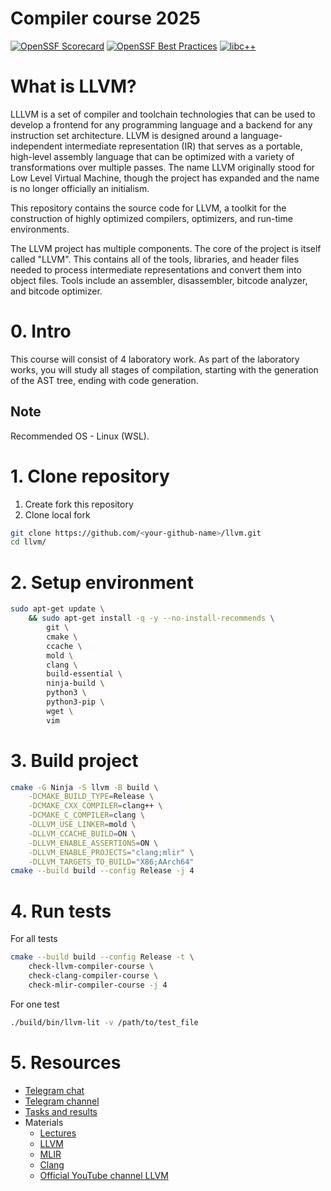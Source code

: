 # Compiler course 2025

[![OpenSSF Scorecard](https://api.securityscorecards.dev/projects/github.com/llvm/llvm-project/badge)](https://securityscorecards.dev/viewer/?uri=github.com/llvm/llvm-project)
[![OpenSSF Best Practices](https://www.bestpractices.dev/projects/8273/badge)](https://www.bestpractices.dev/projects/8273)
[![libc++](https://github.com/llvm/llvm-project/actions/workflows/libcxx-build-and-test.yaml/badge.svg?branch=main&event=schedule)](https://github.com/llvm/llvm-project/actions/workflows/libcxx-build-and-test.yaml?query=event%3Aschedule)

# What is LLVM?
LLLVM is a set of compiler and toolchain technologies that can be used to develop a frontend for any programming language and a backend for any instruction set architecture. LLVM is designed around a language-independent intermediate representation (IR) that serves as a portable, high-level assembly language that can be optimized with a variety of transformations over multiple passes. The name LLVM originally stood for Low Level Virtual Machine, though the project has expanded and the name is no longer officially an initialism.

This repository contains the source code for LLVM, a toolkit for the
construction of highly optimized compilers, optimizers, and run-time
environments.

The LLVM project has multiple components. The core of the project is
itself called "LLVM". This contains all of the tools, libraries, and header
files needed to process intermediate representations and convert them into
object files. Tools include an assembler, disassembler, bitcode analyzer, and
bitcode optimizer.

# 0. Intro
This course will consist of 4 laboratory work. As part of the laboratory works, you will study all stages of compilation, starting with the generation of the AST tree, ending with code generation.

## Note
Recommended OS - Linux (WSL).

# 1. Clone repository
1. Create fork this repository
2. Clone local fork
```bash
git clone https://github.com/<your-github-name>/llvm.git
cd llvm/
```

# 2. Setup environment
```bash
sudo apt-get update \
    && sudo apt-get install -q -y --no-install-recommends \
        git \
        cmake \
        ccache \
        mold \
        clang \
        build-essential \
        ninja-build \
        python3 \
        python3-pip \
        wget \
        vim
```

# 3. Build project
```bash
cmake -G Ninja -S llvm -B build \
    -DCMAKE_BUILD_TYPE=Release \
    -DCMAKE_CXX_COMPILER=clang++ \
    -DCMAKE_C_COMPILER=clang \
    -DLLVM_USE_LINKER=mold \
    -DLLVM_CCACHE_BUILD=ON \
    -DLLVM_ENABLE_ASSERTIONS=ON \
    -DLLVM_ENABLE_PROJECTS="clang;mlir" \
    -DLLVM_TARGETS_TO_BUILD="X86;AArch64"
cmake --build build --config Release -j 4
```
# 4. Run tests
For all tests
```bash
cmake --build build --config Release -t \
    check-llvm-compiler-course \
    check-clang-compiler-course \
    check-mlir-compiler-course -j 4
```
For one test
```bash
./build/bin/llvm-lit -v /path/to/test_file
```
# 5. Resources
- [Telegram сhat][chat]
- [Telegram сhannel][channel]
- [Tasks and results][results]
- Materials
    - [Lectures][lecture]
    - [LLVM][llvm]
    - [MLIR][mlir]
    - [Clang][clang]
    - [Official YouTube channel LLVM][youtube_llvm]

<!-- LINKS -->
<!-- Tasks and results -->
[results]: results
<!-- Contacts -->
[channel]: channel
[chat]: chat
<!-- Materials -->
[lecture]: https://github.com/NN-complr-tech/Complr-course-lectures
[llvm]: https://llvm.org/
[mlir]: https://mlir.llvm.org/
[clang]: https://clang.llvm.org/
[youtube_llvm]: https://www.youtube.com/@LLVMPROJ

